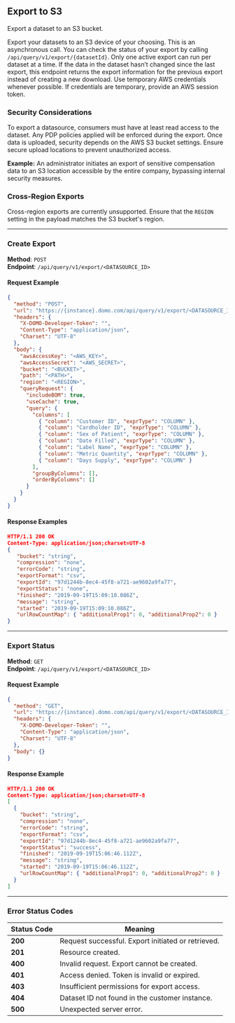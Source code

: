 ## Export to S3

Export a dataset to an S3 bucket.

Export your datasets to an S3 device of your choosing. This is an asynchronous call. You can check the status of your export by calling `/api/query/v1/export/{datasetId}`. Only one active export can run per dataset at a time. If the data in the dataset hasn’t changed since the last export, this endpoint returns the export information for the previous export instead of creating a new download. Use temporary AWS credentials whenever possible. If credentials are temporary, provide an AWS session token.

### Security Considerations

To export a datasource, consumers must have at least read access to the dataset. Any PDP policies applied will be enforced during the export. Once data is uploaded, security depends on the AWS S3 bucket settings. Ensure secure upload locations to prevent unauthorized access.

**Example:** An administrator initiates an export of sensitive compensation data to an S3 location accessible by the entire company, bypassing internal security measures.

### Cross-Region Exports

Cross-region exports are currently unsupported. Ensure that the `REGION` setting in the payload matches the S3 bucket's region.

---

### Create Export

**Method**: `POST`  
**Endpoint**: `/api/query/v1/export/<DATASOURCE_ID>`

#### Request Example

```json
{
  "method": "POST",
  "url": "https://{instance}.domo.com/api/query/v1/export/<DATASOURCE_ID>",
  "headers": {
    "X-DOMO-Developer-Token": "",
    "Content-Type": "application/json",
    "Charset": "UTF-8"
  },
  "body": {
    "awsAccessKey": "<AWS_KEY>",
    "awsAccessSecret": "<AWS_SECRET>",
    "bucket": "<BUCKET>",
    "path": "<PATH>",
    "region": "<REGION>",
    "queryRequest": {
      "includeBOM": true,
      "useCache": true,
      "query": {
        "columns": [
          { "column": "Customer ID", "exprType": "COLUMN" },
          { "column": "Cardholder ID", "exprType": "COLUMN" },
          { "column": "Sex of Patient", "exprType": "COLUMN" },
          { "column": "Date Filled", "exprType": "COLUMN" },
          { "column": "Label Name", "exprType": "COLUMN" },
          { "column": "Metric Quantity", "exprType": "COLUMN" },
          { "column": "Days Supply", "exprType": "COLUMN" }
        ],
        "groupByColumns": [],
        "orderByColumns": []
      }
    }
  }
}
```

#### Response Examples

```json
HTTP/1.1 200 OK
Content-Type: application/json;charset=UTF-8
{
   "bucket": "string",
   "compression": "none",
   "errorCode": "string",
   "exportFormat": "csv",
   "exportId": "97d1244b-8ec4-45f8-a721-ae9602a9fa77",
   "exportStatus": "none",
   "finished": "2019-09-19T15:09:10.086Z",
   "message": "string",
   "started": "2019-09-19T15:09:10.086Z",
   "urlRowCountMap": { "additionalProp1": 0, "additionalProp2": 0 }
}
```

---

### Export Status

**Method**: `GET`  
**Endpoint**: `/api/query/v1/export/<DATASOURCE_ID>`

#### Request Example

```json
{
  "method": "GET",
  "url": "https://{instance}.domo.com/api/query/v1/export/<DATASOURCE_ID>",
  "headers": {
    "X-DOMO-Developer-Token": "",
    "Content-Type": "application/json",
    "Charset": "UTF-8"
  },
  "body": {}
}
```

#### Response Example

```json
HTTP/1.1 200 OK
Content-Type: application/json;charset=UTF-8
[
  {
    "bucket": "string",
    "compression": "none",
    "errorCode": "string",
    "exportFormat": "csv",
    "exportId": "97d1244b-8ec4-45f8-a721-ae9602a9fa77",
    "exportStatus": "success",
    "finished": "2019-09-19T15:06:46.112Z",
    "message": "string",
    "started": "2019-09-19T15:06:46.112Z",
    "urlRowCountMap": { "additionalProp1": 0, "additionalProp2": 0 }
  }
]
```

---

### Error Status Codes

| Status Code | Meaning                                           |
|--------------|---------------------------------------------------|
| **200**     | Request successful. Export initiated or retrieved.|
| **201**     | Resource created.                                |
| **400**     | Invalid request. Export cannot be created.       |
| **401**     | Access denied. Token is invalid or expired.      |
| **403**     | Insufficient permissions for export access.      |
| **404**     | Dataset ID not found in the customer instance.   |
| **500**     | Unexpected server error.                         |


